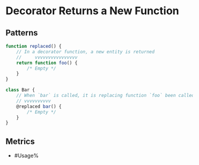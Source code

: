# Decorator Returns a New Function

## Patterns

```js
function replaced() {
    // In a decorator function, a new entity is returned
    //     vvvvvvvvvvvvvvvv
    return function foo() {
        /* Empty */
    }
}

class Bar {
    // When `bar` is called, it is replacing function `foo` been called
    // vvvvvvvvvv
    @replaced bar() {
        /* Empty */
    }
}
```

## Metrics

* #Usage%
